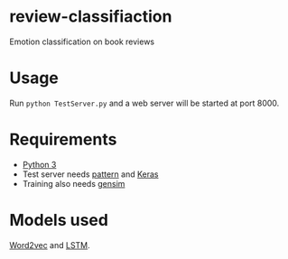 # review-classifiaction
Emotion classification on book reviews

# Usage
Run `python TestServer.py` and a web server will be started at port 8000.

# Requirements
* [Python 3](https://www.python.org/)
* Test server needs [pattern](https://github.com/clips/pattern/tree/development) and [Keras](https://keras.io/)
* Training also needs [gensim](https://radimrehurek.com/gensim/index.html)

# Models used
[Word2vec](https://en.wikipedia.org/wiki/Word2vec) and [LSTM](https://en.wikipedia.org/wiki/Long_short-term_memory).